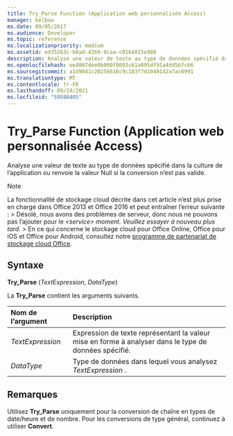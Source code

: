 ```yaml
---
title: Try_Parse Function (Application web personnalisée Access)
manager: kelbow
ms.date: 09/05/2017
ms.audience: Developer
ms.topic: reference
ms.localizationpriority: medium
ms.assetid: ed35263c-b0ad-4269-9caa-c0164015e980
description: Analyse une valeur de texte au type de données spécifié dans la culture de l’application ou renvoie la valeur Null si la conversion n’est pas valide.
ms.openlocfilehash: ee4007dee0b000f8093c61a095df91a4dd56fc66
ms.sourcegitcommit: a1d9041c20256616c9c183f7d1049142a7ac6991
ms.translationtype: MT
ms.contentlocale: fr-FR
ms.lasthandoff: 09/24/2021
ms.locfileid: "59588405"
---
```

# <a name="try_parse-function-access-custom-web-app"></a>Try_Parse Function (Application web personnalisée Access)

Analyse une valeur de texte au type de données spécifié dans la culture de l’application ou renvoie la valeur Null si la conversion n’est pas valide.
  
> [!NOTE]
> La fonctionnalité de stockage cloud décrite dans cet article n’est plus prise en charge dans Office 2013 et Office 2016 et peut entraîner l’erreur suivante : > Désolé, nous avons des problèmes de serveur, donc nous ne pouvons pas l’ajouter pour le *\<service\> moment. Veuillez essayer à nouveau plus tard.* > En ce qui concerne le stockage cloud pour Office Online, Office pour iOS et Office pour Android, consultez notre [programme de partenariat de stockage cloud Office](https://dev.office.com/programs/officecloudstorage). 
  
## <a name="syntax"></a>Syntaxe

 **Try_Parse** (*TextExpression*, *DataType*) 
  
La **Try_Parse** contient les arguments suivants. 
  
|**Nom de l’argument**|**Description**|
|:-----|:-----|
| *TextExpression*  <br/> |Expression de texte représentant la valeur mise en forme à analyser dans le type de données spécifié.  <br/> |
| *DataType*  <br/> |Type de données dans lequel vous analysez  *TextExpression*  .  <br/> |
   
## <a name="remarks"></a>Remarques

Utilisez **Try_Parse** uniquement pour la conversion de chaîne en types de date/heure et de nombre. Pour les conversions de type général, continuez à utiliser **Convert**. 
  

